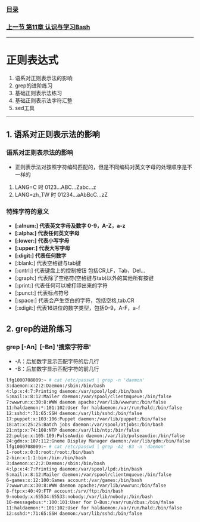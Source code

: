### [目录](https://github.com/Letitmiss/Linux-learning/blob/master/README.md)
### [上一节 第11章 认识与学习Bash ](https://github.com/Letitmiss/Linux-learning/blob/master/blog/11.1bash.md)
-------
# 正则表达式
1. 语系对正则表示法的影响
2. grep的进阶练习
3. 基础正则表示法练习
4. 基础正则表示法字符汇整
5. sed工具
------

## 1. 语系对正则表示法的影响

### 语系对正则表示法的影响
* 正则表示法对按照字符编码匹配的，但是不同编码对英文字母的处理顺序是不一样的
1. LANG=C 时 0123...ABC...Zabc...z
2. LANG=zh_TW 时 01234...aAbBcC...zZ
### 特殊字符的意义
* **[:alnum:] 代表英文字母及数字 0-9，A-Z，a-z**
* **[:alpha:] 代表任何英文字母**
* **[:lower:] 代表小写字母**
* **[:upper:] 代表大写字母**
* **[:digit:] 代表任何数字**
* [:blank:] 代表空格键与tab键
* [:cntrl:] 代表键盘上的控制按钮 包括CR,LF，Tab，Del...
* [:graph:] 代表除了空格符(空格键与tab)以外的其他所有按键
* [:print:] 代表任何可以被打印出来的字符
* [:punct:] 代表标点符号
* [:space:] 代表会产生空白的字符，包括空格,tab.CR
* [:xdigit:] 代表16进位的数字类型，包括0-9，A-F，a-f
## 2. grep的进阶练习
### grep [-An]  [-Bn] '搜索字符串'
* -A：后加数字显示匹配字符的后几行
* -B：后加数字显示匹配字符的前几行
```bash
lfg1000708009:~ # cat /etc/passwd | grep -n 'daemon'
3:daemon:x:2:2:Daemon:/sbin:/bin/bash
4:lp:x:4:7:Printing daemon:/var/spool/lpd:/bin/bash
5:mail:x:8:12:Mailer daemon:/var/spool/clientmqueue:/bin/false
7:wwwrun:x:30:8:WWW daemon apache:/var/lib/wwwrun:/bin/false
11:haldaemon:*:101:102:User for haldaemon:/var/run/hald:/bin/false
12:sshd:*:71:65:SSH daemon:/var/lib/sshd:/bin/false
17:puppet:x:103:106:Puppet daemon:/var/lib/puppet:/bin/false
18:at:x:25:25:Batch jobs daemon:/var/spool/atjobs:/bin/bash
21:ntp:x:74:108:NTP daemon:/var/lib/ntp:/bin/false
22:pulse:x:105:109:PulseAudio daemon:/var/lib/pulseaudio:/bin/false
24:gdm:x:107:112:Gnome Display Manager daemon:/var/lib/gdm:/bin/false
lfg1000708009:~ # cat /etc/passwd | grep -A2 -B3 -n 'daemon'
1-root:x:0:0:root:/root:/bin/bash
2-bin:x:1:1:bin:/bin:/bin/bash
3:daemon:x:2:2:Daemon:/sbin:/bin/bash
4:lp:x:4:7:Printing daemon:/var/spool/lpd:/bin/bash
5:mail:x:8:12:Mailer daemon:/var/spool/clientmqueue:/bin/false
6-games:x:12:100:Games account:/var/games:/bin/bash
7:wwwrun:x:30:8:WWW daemon apache:/var/lib/wwwrun:/bin/false
8-ftp:x:40:49:FTP account:/srv/ftp:/bin/bash
9-nobody:x:65534:65533:nobody:/var/lib/nobody:/bin/bash
10-messagebus:*:100:101:User for D-Bus:/var/run/dbus:/bin/false
11:haldaemon:*:101:102:User for haldaemon:/var/run/hald:/bin/false
12:sshd:*:71:65:SSH daemon:/var/lib/sshd:/bin/false
```

